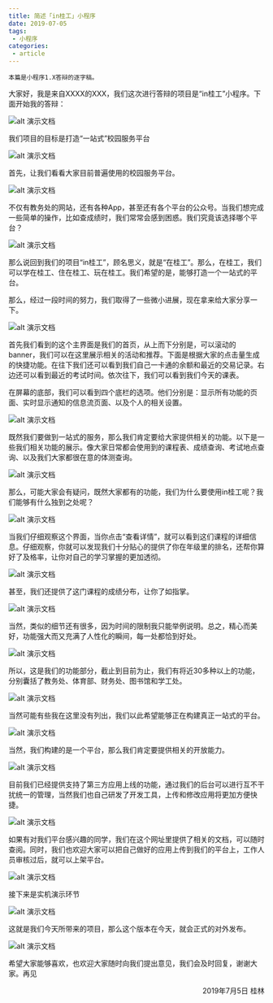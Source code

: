 ```yaml
---
title: 简述「in桂工」小程序
date: 2019-07-05
tags:
 - 小程序
categories: 
 - article
---
```

    本篇是小程序1.X答辩的逐字稿。

大家好，我是来自XXXX的XXX，我们这次进行答辩的项目是“in桂工”小程序。下面开始我的答辩：

![alt 演示文档](https://s3.ax1x.com/2021/01/28/ySSJ54.md.png)

我们项目的目标是打造“一站式”校园服务平台

![alt 演示文档](https://s3.ax1x.com/2021/01/28/ySSGaF.md.png)

首先，让我们看看大家目前普遍使用的校园服务平台。

![alt 演示文档](https://s3.ax1x.com/2021/01/28/ySSlrV.md.png)

不仅有教务处的网站，还有各种App，甚至还有各个平台的公众号。当我们想完成一些简单的操作，比如查成绩时，我们常常会感到困惑。我们究竟该选择哪个平台？

![alt 演示文档](https://s3.ax1x.com/2021/01/28/ySSwKx.md.png)

那么说回到我们的项目“in桂工”，顾名思义，就是“在桂工”。那么，在桂工，我们可以学在桂工、住在桂工、玩在桂工。我们希望的是，能够打造一个一站式的平台。

那么，经过一段时间的努力，我们取得了一些微小进展，现在拿来给大家分享一下。

![alt 演示文档](https://s3.ax1x.com/2021/01/28/ySSBqK.md.png)

首先我们看到的这个主界面是我们的首页，从上而下分别是，可以滚动的banner，我们可以在这里展示相关的活动和推荐。下面是根据大家的点击量生成的快捷功能。在往下我们还可以看到我们自己一卡通的余额和最近的交易记录。右边还可以看到最近的考试时间。依次往下，我们可以看到我们今天的课表。

在屏幕的底部，我们可以看到四个底栏的选项。他们分别是：显示所有功能的页面、实时显示通知的信息流页面、以及个人的相关设置。

![alt 演示文档](https://s3.ax1x.com/2021/01/28/ySScPH.md.png)


既然我们要做到一站式的服务，那么我们肯定要给大家提供相关的功能。以下是一些我们相关功能的展示。像大家日常都会使用到的课程表、成绩查询、考试地点查询、以及我们大家都很在意的体测查询。

![alt 演示文档](https://s3.ax1x.com/2021/01/28/ySSRxI.md.png)

那么，可能大家会有疑问，既然大家都有的功能，我们为什么要使用in桂工呢？我们能够有什么独到之处呢？

![alt 演示文档](https://s3.ax1x.com/2021/01/28/ySS4qf.md.png)

当我们仔细观察这个界面，当你点击“查看详情”，就可以看到这们课程的详细信息。仔细观察，你就可以发现我们十分贴心的提供了你在年级里的排名，还帮你算好了及格率，让你对自己的学习掌握的更加透彻。

![alt 演示文档](https://s3.ax1x.com/2021/01/28/ySSIZ8.md.png)

甚至，我们还提供了这门课程的成绩分布，让你了如指掌。

![alt 演示文档](https://s3.ax1x.com/2021/01/28/ySSodS.md.png)

当然，类似的细节还有很多，因为时间的限制我只能举例说明。总之，精心而美好，功能强大而又充满了人性化的瞬间，每一处都恰到好处。

![alt 演示文档](https://s3.ax1x.com/2021/01/28/ySSTIg.md.png)

所以，这是我们的功能部分，截止到目前为止，我们有将近30多种以上的功能，分别囊括了教务处、体育部、财务处、图书馆和学工处。

![alt 演示文档](https://s3.ax1x.com/2021/01/28/ySSbGj.md.png)

当然可能有些我在这里没有列出，我们以此希望能够正在构建真正一站式的平台。

![alt 演示文档](https://s3.ax1x.com/2021/01/28/ySSHiQ.md.png)

当然，我们构建的是一个平台，那么我们肯定要提供相关的开放能力。

![alt 演示文档](https://s3.ax1x.com/2021/01/28/ySSLzn.md.png)

目前我们已经提供支持了第三方应用上线的功能，通过我们的后台可以进行互不干扰统一的管理，当然我们也自己研发了开发工具，上传和修改应用将更加方便快捷。

![alt 演示文档](https://s3.ax1x.com/2021/01/28/ySSXMq.md.png)

如果有对我们平台感兴趣的同学，我们在这个网址里提供了相关的文档，可以随时查阅。同时，我们也欢迎大家可以把自己做好的应用上传到我们的平台上，工作人员审核过后，就可以上架平台。

![alt 演示文档](https://ae01.alicdn.com/kf/U0b5669c0fb314c27927b29d50be4e361M.jpg)

接下来是实机演示环节

![alt 演示文档](https://www.hualigs.cn/image/60119a290dd47.jpg)

这就是我们今天所带来的项目，那么这个版本在今天，就会正式的对外发布。

![alt 演示文档](https://www.hualigs.cn/image/60119a2911692.jpg)

希望大家能够喜欢，也欢迎大家随时向我们提出意见，我们会及时回复，谢谢大家。再见

<p align="right">2019年7月5日 桂林</p>